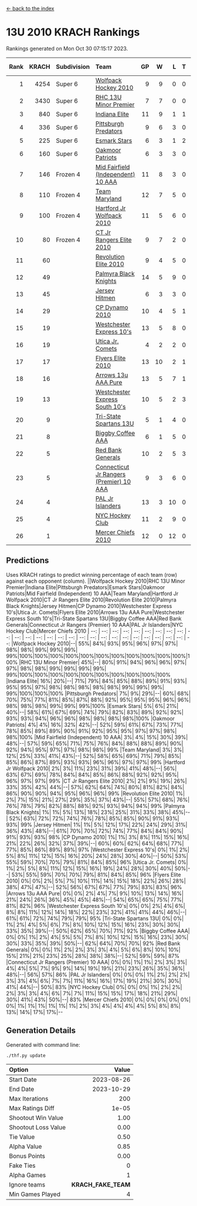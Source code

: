 [<- back to the index](readme.md)
# 13U 2010 KRACH Rankings
Rankings generated on Mon Oct 30 07:15:17 2023.

Rank|KRACH|Subdivision|Team|GP|W|L|T|OTW|OTL|SoS|Exp Wins|Win Diff
---:|---:|:---|:---|---:|---:|---:|---:|---:|---:|---:|---:|---:
1|4254|Super 6|[Wolfpack Hockey 2010](https://gamesheetstats.com/seasons/3664/teams/140960/schedule)|9|9|0|0|0|0|68|9.8|-0.0
2|3430|Super 6|[RHC 13U Minor Premier](https://gamesheetstats.com/seasons/3664/teams/140959/schedule)|7|7|0|0|1|0|68|7.8|-0.0
3|840|Super 6|[Indiana Elite](https://gamesheetstats.com/seasons/3664/teams/144350/schedule)|11|9|1|1|0|0|152|10.4|0.0
4|336|Super 6|[Pittsburgh Predators](https://gamesheetstats.com/seasons/3664/teams/140974/schedule)|9|6|3|0|0|0|298|6.9|0.0
5|225|Super 6|[Esmark Stars](https://gamesheetstats.com/seasons/3664/teams/140972/schedule)|6|3|1|2|0|0|261|4.9|0.0
6|160|Super 6|[Oakmoor Patriots](https://gamesheetstats.com/seasons/3664/teams/162748/schedule)|6|3|3|0|0|0|339|3.9|0.0
7|146|Frozen 4|[Mid Fairfield (Independent) 10 AAA](https://gamesheetstats.com/seasons/3664/teams/140956/schedule)|11|8|3|0|1|0|729|8.9|0.0
8|110|Frozen 4|[Team Maryland](https://gamesheetstats.com/seasons/3664/teams/140976/schedule)|12|7|5|0|1|0|571|7.9|0.0
9|100|Frozen 4|[Hartford Jr Wolfpack 2010](https://gamesheetstats.com/seasons/3664/teams/140957/schedule)|11|5|6|0|0|2|1317|5.8|-0.0
10|80|Frozen 4|[CT Jr Rangers Elite 2010](https://gamesheetstats.com/seasons/3664/teams/140955/schedule)|9|7|2|0|1|0|25|7.9|0.0
11|60||[Revolution Elite 2010](https://gamesheetstats.com/seasons/3664/teams/140975/schedule)|9|4|5|0|0|0|526|4.9|0.0
12|49||[Palmyra Black Knights](https://gamesheetstats.com/seasons/3664/teams/140973/schedule)|14|5|9|0|0|0|1073|5.9|0.0
13|45||[Jersey Hitmen](https://gamesheetstats.com/seasons/3664/teams/140961/schedule)|6|3|3|0|0|1|88|3.9|0.0
14|29||[CP Dynamo 2010](https://gamesheetstats.com/seasons/3664/teams/140968/schedule)|10|4|5|1|0|1|82|5.4|0.0
15|19||[Westchester Express 10's](https://gamesheetstats.com/seasons/3664/teams/140967/schedule)|13|5|8|0|0|0|301|5.9|0.0
16|19||[Utica Jr. Comets](https://gamesheetstats.com/seasons/3664/teams/140970/schedule)|4|2|2|0|1|0|35|2.9|0.0
17|17||[Flyers Elite 2010](https://gamesheetstats.com/seasons/3664/teams/140963/schedule)|13|10|2|1|0|0|7|11.4|0.0
18|16||[Arrows 13u AAA Pure](https://gamesheetstats.com/seasons/3664/teams/140965/schedule)|13|5|7|1|0|0|633|6.4|0.0
19|13||[Westchester Express South 10's](https://gamesheetstats.com/seasons/3664/teams/140971/schedule)|10|5|2|3|0|0|19|7.4|0.0
20|9||[Tri-State Spartans 13U](https://gamesheetstats.com/seasons/3664/teams/144349/schedule)|5|1|4|0|1|0|226|1.9|0.0
21|8||[Biggby Coffee AAA](https://gamesheetstats.com/seasons/3664/teams/144347/schedule)|6|1|5|0|0|1|314|1.9|0.0
22|5||[Red Bank Generals](https://gamesheetstats.com/seasons/3664/teams/140962/schedule)|10|2|5|3|0|1|12|4.4|0.0
23|5||[Connecticut Jr Rangers (Premier) 10 AAA](https://gamesheetstats.com/seasons/3664/teams/140958/schedule)|9|3|6|0|0|0|18|3.9|0.0
24|4||[PAL Jr Islanders](https://gamesheetstats.com/seasons/3664/teams/140969/schedule)|13|3|10|0|0|0|22|3.9|0.0
25|4||[NYC Hockey Club](https://gamesheetstats.com/seasons/3664/teams/140966/schedule)|11|2|9|0|0|0|39|2.9|0.0
26|1||[Mercer Chiefs 2010](https://gamesheetstats.com/seasons/3664/teams/140964/schedule)|12|0|12|0|0|0|22|0.9|0.0

## Predictions
Uses KRACH ratings to predict winning percentage of each team (row) against each opponent (column).
||Wolfpack Hockey 2010|RHC 13U Minor Premier|Indiana Elite|Pittsburgh Predators|Esmark Stars|Oakmoor Patriots|Mid Fairfield (Independent) 10 AAA|Team Maryland|Hartford Jr Wolfpack 2010|CT Jr Rangers Elite 2010|Revolution Elite 2010|Palmyra Black Knights|Jersey Hitmen|CP Dynamo 2010|Westchester Express 10's|Utica Jr. Comets|Flyers Elite 2010|Arrows 13u AAA Pure|Westchester Express South 10's|Tri-State Spartans 13U|Biggby Coffee AAA|Red Bank Generals|Connecticut Jr Rangers (Premier) 10 AAA|PAL Jr Islanders|NYC Hockey Club|Mercer Chiefs 2010
| --: | --: | --: | --: | --: | --: | --: | --: | --: | --: | --: | --: | --: | --: | --: | --: | --: | --: | --: | --: | --: | --: | --: | --: | --: | --: | --: 
|Wolfpack Hockey 2010|--| 55%| 84%| 93%| 95%| 96%| 97%| 97%| 98%| 98%| 99%| 99%| 99%| 99%|100%|100%|100%|100%|100%|100%|100%|100%|100%|100%|100%|100%
|RHC 13U Minor Premier| 45%|--| 80%| 91%| 94%| 96%| 96%| 97%| 97%| 98%| 98%| 99%| 99%| 99%| 99%| 99%|100%|100%|100%|100%|100%|100%|100%|100%|100%|100%
|Indiana Elite| 16%| 20%|--| 71%| 79%| 84%| 85%| 88%| 89%| 91%| 93%| 95%| 95%| 97%| 98%| 98%| 98%| 98%| 98%| 99%| 99%| 99%| 99%|100%|100%|100%
|Pittsburgh Predators|  7%|  9%| 29%|--| 60%| 68%| 70%| 75%| 77%| 81%| 85%| 87%| 88%| 92%| 95%| 95%| 95%| 96%| 96%| 98%| 98%| 98%| 99%| 99%| 99%|100%
|Esmark Stars|  5%|  6%| 21%| 40%|--| 58%| 61%| 67%| 69%| 74%| 79%| 82%| 83%| 89%| 92%| 92%| 93%| 93%| 94%| 96%| 96%| 98%| 98%| 98%| 98%|100%
|Oakmoor Patriots|  4%|  4%| 16%| 32%| 42%|--| 52%| 59%| 61%| 67%| 73%| 77%| 78%| 85%| 89%| 89%| 90%| 91%| 92%| 95%| 95%| 97%| 97%| 98%| 98%|100%
|Mid Fairfield (Independent) 10 AAA|  3%|  4%| 15%| 30%| 39%| 48%|--| 57%| 59%| 65%| 71%| 75%| 76%| 84%| 88%| 88%| 89%| 90%| 92%| 94%| 95%| 97%| 97%| 98%| 98%| 99%
|Team Maryland|  3%|  3%| 12%| 25%| 33%| 41%| 43%|--| 52%| 58%| 65%| 69%| 71%| 79%| 85%| 85%| 86%| 87%| 89%| 93%| 93%| 96%| 96%| 97%| 97%| 99%
|Hartford Jr Wolfpack 2010|  2%|  3%| 11%| 23%| 31%| 39%| 41%| 48%|--| 56%| 63%| 67%| 69%| 78%| 84%| 84%| 85%| 86%| 88%| 92%| 92%| 95%| 96%| 97%| 97%| 99%
|CT Jr Rangers Elite 2010|  2%|  2%|  9%| 19%| 26%| 33%| 35%| 42%| 44%|--| 57%| 62%| 64%| 74%| 80%| 81%| 82%| 84%| 86%| 90%| 90%| 94%| 95%| 96%| 96%| 99%
|Revolution Elite 2010|  1%|  2%|  7%| 15%| 21%| 27%| 29%| 35%| 37%| 43%|--| 55%| 57%| 68%| 76%| 76%| 78%| 79%| 82%| 88%| 88%| 92%| 93%| 94%| 94%| 99%
|Palmyra Black Knights|  1%|  1%|  5%| 13%| 18%| 23%| 25%| 31%| 33%| 38%| 45%|--| 52%| 63%| 72%| 72%| 74%| 76%| 78%| 85%| 85%| 90%| 91%| 93%| 93%| 99%
|Jersey Hitmen|  1%|  1%|  5%| 12%| 17%| 22%| 24%| 29%| 31%| 36%| 43%| 48%|--| 61%| 70%| 70%| 72%| 74%| 77%| 84%| 84%| 90%| 91%| 93%| 93%| 98%
|CP Dynamo 2010|  1%|  1%|  3%|  8%| 11%| 15%| 16%| 21%| 22%| 26%| 32%| 37%| 39%|--| 60%| 60%| 62%| 64%| 68%| 77%| 77%| 85%| 86%| 89%| 89%| 97%
|Westchester Express 10's|  0%|  1%|  2%|  5%|  8%| 11%| 12%| 15%| 16%| 20%| 24%| 28%| 30%| 40%|--| 50%| 53%| 55%| 59%| 70%| 70%| 79%| 81%| 84%| 85%| 96%
|Utica Jr. Comets|  0%|  1%|  2%|  5%|  8%| 11%| 12%| 15%| 16%| 19%| 24%| 28%| 30%| 40%| 50%|--| 53%| 55%| 59%| 70%| 70%| 79%| 81%| 84%| 85%| 96%
|Flyers Elite 2010|  0%|  0%|  2%|  5%|  7%| 10%| 11%| 14%| 15%| 18%| 22%| 26%| 28%| 38%| 47%| 47%|--| 52%| 56%| 67%| 67%| 77%| 79%| 83%| 83%| 96%
|Arrows 13u AAA Pure|  0%|  0%|  2%|  4%|  7%|  9%| 10%| 13%| 14%| 16%| 21%| 24%| 26%| 36%| 45%| 45%| 48%|--| 54%| 65%| 65%| 75%| 77%| 81%| 82%| 96%
|Westchester Express South 10's|  0%|  0%|  2%|  4%|  6%|  8%|  8%| 11%| 12%| 14%| 18%| 22%| 23%| 32%| 41%| 41%| 44%| 46%|--| 61%| 61%| 72%| 74%| 79%| 79%| 95%
|Tri-State Spartans 13U|  0%|  0%|  1%|  2%|  4%|  5%|  6%|  7%|  8%| 10%| 12%| 15%| 16%| 23%| 30%| 30%| 33%| 35%| 39%|--| 50%| 62%| 65%| 70%| 71%| 92%
|Biggby Coffee AAA|  0%|  0%|  1%|  2%|  4%|  5%|  5%|  7%|  8%| 10%| 12%| 15%| 16%| 23%| 30%| 30%| 33%| 35%| 39%| 50%|--| 62%| 64%| 70%| 70%| 92%
|Red Bank Generals|  0%|  0%|  1%|  2%|  2%|  3%|  3%|  4%|  5%|  6%|  8%| 10%| 10%| 15%| 21%| 21%| 23%| 25%| 28%| 38%| 38%|--| 52%| 59%| 59%| 87%
|Connecticut Jr Rangers (Premier) 10 AAA|  0%|  0%|  1%|  1%|  2%|  3%|  3%|  4%|  4%|  5%|  7%|  9%|  9%| 14%| 19%| 19%| 21%| 23%| 26%| 35%| 36%| 48%|--| 56%| 57%| 86%
|PAL Jr Islanders|  0%|  0%|  0%|  1%|  2%|  2%|  2%|  3%|  3%|  4%|  6%|  7%|  7%| 11%| 16%| 16%| 17%| 19%| 21%| 30%| 30%| 41%| 44%|--| 50%| 83%
|NYC Hockey Club|  0%|  0%|  0%|  1%|  2%|  2%|  2%|  3%|  3%|  4%|  6%|  7%|  7%| 11%| 15%| 15%| 17%| 18%| 21%| 29%| 30%| 41%| 43%| 50%|--| 83%
|Mercer Chiefs 2010|  0%|  0%|  0%|  0%|  0%|  0%|  1%|  1%|  1%|  1%|  1%|  1%|  2%|  3%|  4%|  4%|  4%|  4%|  5%|  8%|  8%| 13%| 14%| 17%| 17%|--

## Generation Details

Generated with command line:
```
./thf.py update
```

| Option | Value |
| :----- | ----: |
| Start Date | 2023-08-26 |
| End Date | 2023-10-29 |
| Max Iterations | 200 |
| Max Ratings Diff | 1e-05 |
| Shootout Win Value | 1.00 |
| Shootout Loss Value | 0.00 |
| Tie Value | 0.50 |
| Alpha Value | 0.85 |
| Bonus Points | 0.00 |
| Fake Ties | 0 |
| Alpha Games | 1 |
| Ignore teams | __KRACH_FAKE_TEAM__ |
| Min Games Played | 4 |

